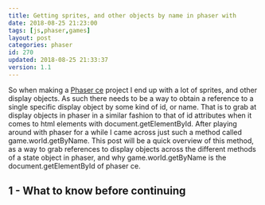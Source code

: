 ```yaml
---
title: Getting sprites, and other objects by name in phaser with
date: 2018-08-25 21:23:00
tags: [js,phaser,games]
layout: post
categories: phaser
id: 270
updated: 2018-08-25 21:33:37
version: 1.1
---
```


So when making a [Phaser ce](https://photonstorm.github.io/phaser-ce/) project I end up with a lot of sprites, and other display objects. As such there needs to be a way to obtain a reference to a single specific display object by some kind of id, or name. That is to grab at display objects in phaser in a similar fashion to that of id attributes when it comes to html elements with document.getElementById. After playing around with phaser for a while I came across just such a method called game.world.getByName. This post will be a quick overview of this method, as a way to grab references to display objects across the different methods of a state object in phaser, and why game.world.getByName is the document.getElementById of phaser ce.

<!-- more -->

## 1 - What to know before continuing
